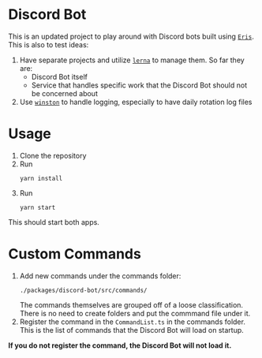 # Discord Bot

This is an updated project to play around with Discord bots built using [`Eris`](https://github.com/abalabahaha/eris). This is also to test ideas:

1. Have separate projects and utilize [`lerna`](https://github.com/lerna/lerna) to manage them. So far they are:
    - Discord Bot itself
    - Service that handles specific work that the Discord Bot should not be concerned about
1. Use [`winston`](https://github.com/winstonjs/winston) to handle logging, especially to have daily rotation log files

# Usage
1. Clone the repository
1. Run
    ```
    yarn install
    ```
1. Run
    ```
    yarn start
    ```

This should start both apps.

# Custom Commands
1. Add new commands under the commands folder:
    ```
    ./packages/discord-bot/src/commands/
    ```
    The commands themselves are grouped off of a loose classification. There is no need to create folders and put the commmand file under it.
1. Register the command in the `CommandList.ts` in the commands folder. This is the list of commands that the Discord Bot will load on startup.

**If you do not register the command, the Discord Bot will not load it.**